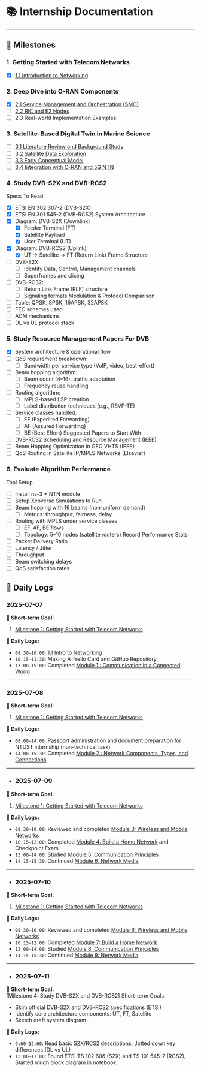 # 📚 Internship Documentation
---

## 🏁 Milestones

### 1. Getting Started with Telecom Networks
- [x] [1.1 Introduction to Networking](docs/networking.md#11-introduction-to-networking)

### 2. Deep Dive into O-RAN Components
- [x] [2.1 Service Management and Orchestration (SMO)](docs/oran/smo.md#21-service-management-and-orchestration)
- [ ] [2.2 RIC and E2 Nodes](docs/oran/ric.md#22-ric-and-e2-nodes)
- [ ] 2.3 Real-world Implementation Examples

### 3. Satellite-Based Digital Twin in Marine Science
- [ ] [3.1 Literature Review and Background Study](docs/sat/filename)
- [ ] [3.2 Satellite Data Exploration](docs/sat/filename)
- [ ] [3.3 Early Conceptual Model](docs/sat/filename)
- [ ] [3.4 Integration with O-RAN and 5G NTN](docs/sat/filename)

### 4. Study DVB-S2X and DVB-RCS2
Specs To Read:
- [x] ETSI EN 302 307-2 (DVB-S2X)
- [x] ETSI EN 301 545-2 (DVB-RCS2)
System Architecture
- [x] Diagram: DVB-S2X (Downlink)
    - [x] Feeder Terminal (FT)
    - [x] Satellite Payload
    - [x] User Terminal (UT)
- [x] Diagram: DVB-RCS2 (Uplink)
    - [x] UT → Satellite → FT (Return Link)
Frame Structure
- [ ] DVB-S2X:
    - [ ] Identify Data, Control, Management channels
    - [ ] Superframes and slicing
- [ ] DVB-RCS2:
    - [ ] Return Link Frame (RLF) structure
    - [ ] Signaling formats
Modulation & Protocol Comparison
- [ ] Table: QPSK, 8PSK, 16APSK, 32APSK
- [ ] FEC schemes used
- [ ] ACM mechanisms
- [ ] DL vs UL protocol stack

### 5. Study Resource Management Papers For DVB
- [x] System architecture & operational flow
- [ ] QoS requirement breakdown:
    - [ ] Bandwidth per service type (VoIP, video, best-effort)
- [ ] Beam hopping algorithm:
    - [ ] Beam count (4–16), traffic adaptation
    - [ ] Frequency reuse handling
- [ ] Routing algorithm:
    - [ ] MPLS-based LSP creation
    - [ ] Label distribution techniques (e.g., RSVP-TE)
- [ ] Service classes handled:
    - [ ] EF (Expedited Forwarding)
    - [ ] AF (Assured Forwarding)
    - [ ] BE (Best Effort)
Suggested Papers to Start With
- [ ] DVB-RCS2 Scheduling and Resource Management (IEEE)
- [ ] Beam Hopping Optimization in GEO VHTS (IEEE)
- [ ] QoS Routing in Satellite IP/MPLS Networks (Elsevier)

### 6. Evaluate Algorithm Performance
Tool Setup
- [ ] Install ns-3 + NTN module
- [ ] Setup Xeoverse 
Simulations to Run
- [ ] Beam hopping with 16 beams (non-uniform demand)
    - [ ] Metrics: throughput, fairness, delay
- [ ] Routing with MPLS under service classes
    - [ ] EF, AF, BE flows
    - [ ] Topology: 5–10 nodes (satellite routers)
Record Performance Stats
- [ ] Packet Delivery Ratio
- [ ] Latency / Jitter
- [ ] Throughput
- [ ] Beam switching delays
- [ ] QoS satisfaction rates

## 📆 Daily Logs

### 2025-07-07

**🎯 Short-term Goal:**  
1. [Milestone 1: Getting Started with Telecom Networks](docs/networking.md)

**📝 Daily Logs:**  
- `08:30–10:00`: [1.1 Intro to Networking](docs/networking.md#11-introduction-to-networking)
- `10:15–11:30`: Making A Trello Card and GitHub Repository
- `13:00–15:00`: Completed [Module 1 : Communication in a Connected World](docs/networking.md#11-introduction-to-networking)

---

### 2025-07-08

**🎯 Short-term Goal:**  
1. [Milestone 1: Getting Started with Telecom Networks](docs/networking.md)

**📝 Daily Logs:**  
- `08:00–14:00`: Passport administration and document preparation for NTUST internship (non-technical task)  
- `14:00–15:30`: Completed [Module 2 : Network Components, Types, and Connections](docs/networking.md#11-introduction-to-networking)

---

- ### 2025-07-09

**🎯 Short-term Goal:**  
1. [Milestone 1: Getting Started with Telecom Networks](docs/networking.md)

**📝 Daily Logs:**  
- `08:30–10:00`: Reviewed and completed [Module 3: Wireless and Mobile Networks](docs/networking.md#11-introduction-to-networking)
- `10:15–12:00`: Completed [Module 4: Build a Home Network](docs/networking.md#11-introduction-to-networking) and Checkpoint Exam  
- `13:00–14:00`: Studied [Module 5: Communication Principles](docs/networking.md#11-introduction-to-networking)
- `14:15–15:30`: Continued [Module 6: Network Media](docs/networking.md#11-introduction-to-networking)

---

- ### 2025-07-10

**🎯 Short-term Goal:**  
1. [Milestone 1: Getting Started with Telecom Networks](docs/networking.md)

**📝 Daily Logs:**  
- `08:30–10:00`: Reviewed and completed [Module 6: Wireless and Mobile Networks](docs/networking.md#11-introduction-to-networking)
- `10:15–12:00`: Completed [Module 7: Build a Home Network](docs/networking.md#11-introduction-to-networking)
- `13:00–14:00`: Studied [Module 8: Communication Principles](docs/networking.md#11-introduction-to-networking)
- `14:15–15:30`: Continued [Module 9: Network Media](docs/networking.md#11-introduction-to-networking)

---

- ### 2025-07-11

**🎯 Short-term Goal:**  
[Milestone 4: Study DVB-S2X and DVB-RCS2]
Short-term Goals:
- Skim official DVB-S2X and DVB-RCS2 specifications (ETSI)
- Identify core architecture components: UT, FT, Satellite
- Sketch draft system diagram

**📝 Daily Logs:**  
- `9:00–12:00`: Read basic S2X/RCS2 descriptions, Jotted down key differences (DL vs UL)
- `13:00–17:00`: Found ETSI TS 102 606 (S2X) and TS 101 545-2 (RCS2), Started rough block diagram in notebook
